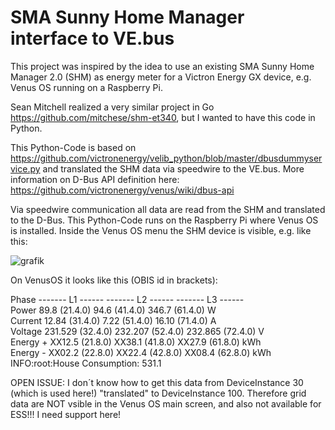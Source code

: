 # SMA Sunny Home Manager interface to VE.bus

This project was inspired by the idea to use an existing SMA Sunny Home Manager 2.0 (SHM) as energy meter for a Victron Energy GX device, e.g. Venus OS running on a Raspberry Pi.

Sean Mitchell realized a very similar project in Go https://github.com/mitchese/shm-et340, but I wanted to have this code in Python.

This Python-Code is based on https://github.com/victronenergy/velib_python/blob/master/dbusdummyservice.py and translated the SHM data via speedwire to the VE.bus. More information on D-Bus API definition here: https://github.com/victronenergy/venus/wiki/dbus-api

Via speedwire communication all data are read from the SHM and translated to the D-Bus. This Python-Code runs on the Raspberry Pi where Venus OS is installed. Inside the Venus OS menu the SHM device is visible, e.g. like this:

![grafik](https://user-images.githubusercontent.com/99689771/156237997-9427df11-6b66-4b99-82a3-6f5dbfb0c146.png)

On VenusOS it looks like this (OBIS id in brackets):

Phase      ------- L1 ------ ------- L2 ------ ------- L3 ------<br>
Power         89.8 (21.4.0)     94.6 (41.4.0)    346.7 (61.4.0) W<br>
Current      12.84 (31.4.0)     7.22 (51.4.0)    16.10 (71.4.0) A<br>
Voltage    231.529 (32.4.0)  232.207 (52.4.0)  232.865 (72.4.0) V<br>
Energy +    XX12.5 (21.8.0)   XX38.1 (41.8.0)   XX27.9 (61.8.0) kWh<br>
Energy -    XX02.2 (22.8.0)   XX22.4 (42.8.0)   XX08.4 (62.8.0) kWh<br>
INFO:root:House Consumption: 531.1

OPEN ISSUE: I don´t know how to get this data from DeviceInstance 30 (which is used here!) "translated" to DeviceInstance 100. Therefore grid data are NOT vsible in the Venus OS main screen, and also not available for ESS!!! I need support here!
